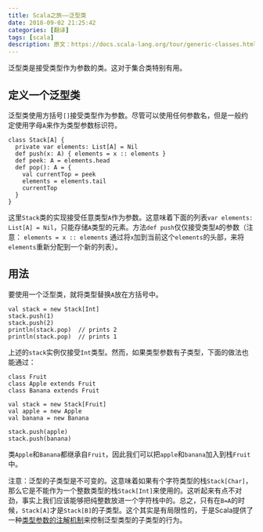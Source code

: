 ```yaml
---
title: Scala之旅——泛型类
date: 2018-09-02 21:25:42
categories: [翻译]
tags: [scala]
description: 原文：https://docs.scala-lang.org/tour/generic-classes.html
---
```


泛型类是接受类型作为参数的类。这对于集合类特别有用。

## 定义一个泛型类

泛型类使用方括号`[]`接受类型作为参数。尽管可以使用任何参数名，但是一般约定使用字母`A`来作为类型参数标识符。

```tut
class Stack[A] {
  private var elements: List[A] = Nil
  def push(x: A) { elements = x :: elements }
  def peek: A = elements.head
  def pop(): A = {
    val currentTop = peek
    elements = elements.tail
    currentTop
  }
}
```

这里`Stack`类的实现接受任意类型`A`作为参数。这意味着下面的列表`var elements: List[A] = Nil`，只能存储`A`类型的元素。方法`def push`仅仅接受类型`A`的参数（注意： `elements = x :: elements` 通过将`x`加到当前这个`elements`的头部，来将`elements`重新分配到一个新的列表）。<!--more-->

## 用法

要使用一个泛型类，就将类型替换`A`放在方括号中。

```
val stack = new Stack[Int]
stack.push(1)
stack.push(2)
println(stack.pop)  // prints 2
println(stack.pop)  // prints 1
```

上述的`stack`实例仅接受`Int`类型。然而，如果类型参数有子类型，下面的做法也能通过：

```
class Fruit
class Apple extends Fruit
class Banana extends Fruit

val stack = new Stack[Fruit]
val apple = new Apple
val banana = new Banana

stack.push(apple)
stack.push(banana)
```

类`Apple`和`Banana`都继承自`Fruit`，因此我们可以把`apple`和`banana`加入到栈`Fruit`中。

注意：泛型的子类型是不可变的。这意味着如果有个字符类型的栈`Stack[Char]`，那么它是不能作为一个整数类型的栈`Stack[Int]`来使用的。这听起来有点不对劲，事实上我们应该能够把纯整数放进一个字符栈中的。总之，只有在`B=A`的时候，`Stack[A]`才是`Stack[B]`的子类型。这个其实是有局限性的，于是Scala提供了一种[类型参数的注解机制](variances.html)来控制泛型类型的子类型的行为。